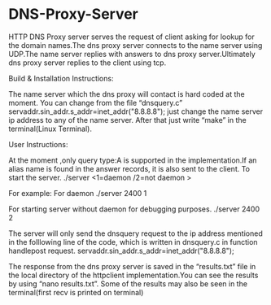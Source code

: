 DNS-Proxy-Server
================

HTTP DNS Proxy server serves the request of client asking for lookup for the domain names.The dns proxy server connects to the name server using UDP.The name server replies with answers to dns proxy server.Ultimately dns proxy server replies to the client using tcp.

Build & Installation Instructions:

The name server which the dns proxy will contact is hard coded at the moment.
You can change from the file “dnsquery.c”
servaddr.sin_addr.s_addr=inet_addr("8.8.8.8");
just change the name server ip address to any of the name server.
After that just write “make” in the terminal(Linux Terminal).

User Instructions:

At the moment ,only query type:A is supported in the implementation.If an alias name is found in the
answer records, it is also sent to the client.
To start the server.
./server <desired port> <1=daemon /2=not daemon >

For example:
For daemon
./server 2400 1

For starting server without daemon for debugging purposes.
./server 2400 2

The server will only send the dnsquery request to the ip address mentioned in the folllowing line of the
code, which is written in dnsquery.c in function handlepost request.
servaddr.sin_addr.s_addr=inet_addr("8.8.8.8");

The response from the dns proxy server is saved in the “results.txt” file in the local directory of the
httpclient implementation.You can see the results by using “nano results.txt”.
Some of the results may also be seen in the terminal(first recv is printed on terminal)

